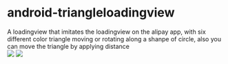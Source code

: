 # android-triangleloadingview
A loadingview that imitates the loadingview on the alipay app, with six different color triangle moving or rotating along a shanpe of circle, also you can move the triangle by applying distance <br>
![](https://github.com/yxping/android-triangleloadingview/raw/master/show1.gif)
![](https://github.com/yxping/android-triangleloadingview/raw/master/show2.gif) <br>

